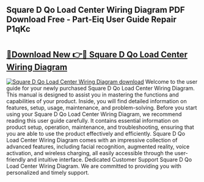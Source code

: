 ## Square D Qo Load Center Wiring Diagram PDF Download Free - Part-Eiq User Guide Repair P1qKc

# <h2><a href="http://dfo09v9.blite.top/?on=Square+D+Qo+Load+Center+Wiring+Diagram">🔗Download New 👉🔴 Square D Qo Load Center Wiring Diagram</a></h2>

[![Square D Qo Load Center Wiring Diagram download](https://i.imgur.com/lujVjoI.png)](http://dfo09v9.blite.top/?on=Square+D+Qo+Load+Center+Wiring+Diagram)
Welcome to the user guide for your newly purchased Square D Qo Load Center Wiring Diagram. This manual is designed to assist you in mastering the functions and capabilities of your product. Inside, you will find detailed information on features, setup, usage, maintenance, and problem-solving. Before you start using your Square D Qo Load Center Wiring Diagram, we recommend reading this user guide carefully. It contains essential information on product setup, operation, maintenance, and troubleshooting, ensuring that you are able to use the product effectively and efficiently. Square D Qo Load Center Wiring Diagram comes with an impressive collection of advanced features, including facial recognition, augmented reality, voice activation, and wireless charging, all easily accessible through the user-friendly and intuitive interface. Dedicated Customer Support Square D Qo Load Center Wiring Diagram. We are committed to providing you with personalized and timely support.
